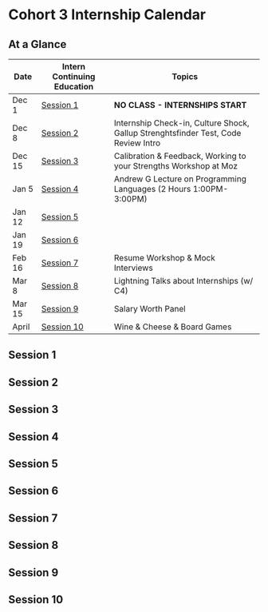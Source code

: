 # Cohort 3 Internship Calendar

## At a Glance

Date    | Intern Continuing Education         | Topics
--------|-------------------------------------|-----------------------------
Dec 1   | [Session 1](#session-1) | **NO CLASS - INTERNSHIPS START**
Dec 8   | [Session 2](#session-2)   | Internship Check-in, Culture Shock, Gallup Strenghtsfinder Test, Code Review Intro
Dec 15  | [Session 3](#session-3)   | Calibration & Feedback, Working to your Strengths Workshop at Moz
Jan 5   | [Session 4](#session-4)   | Andrew G Lecture on Programming Languages (2 Hours 1:00PM-3:00PM)  
Jan 12  | [Session 5](#session-5)   |
Jan 19  | [Session 6](#session-6)   |
Feb 16  | [Session 7](#session-7)   | Resume Workshop & Mock Interviews
Mar 8   | [Session 8](#session-8)   | Lightning Talks about Internships (w/ C4)
Mar 15  | [Session 9](#session-9)   | Salary Worth Panel
April   | [Session 10](#session-10)   | Wine & Cheese & Board Games

## Session 1

## Session 2

## Session 3

## Session 4

## Session 5

## Session 6

## Session 7

## Session 8

## Session 9

## Session 10


